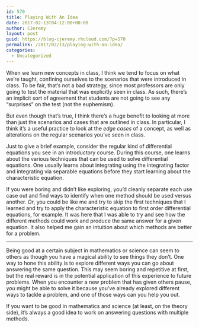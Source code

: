 ```yaml
---
id: 570
title: Playing With An Idea
date: 2017-02-13T04:12:00+00:00
author: CJeremy
layout: post
guid: https://blog-cjeremy.rhcloud.com/?p=570
permalink: /2017/02/13/playing-with-an-idea/
categories:
  - Uncategorized
---
```

When we learn new concepts in class, I think we tend to focus on what we&#8217;re taught, confining ourselves to the scenarios that were introduced in class. To be fair, that&#8217;s not a bad strategy, since most professors are only going to test the material that was explicitly seen in class. As such, there&#8217;s an implicit sort of agreement that students are not going to see any &#8220;surprises&#8221; on the test (not the euphemism).

But even though that&#8217;s true, I think there&#8217;s a huge benefit to looking at more than just the scenarios and cases that are outlined in class. In particular, I think it&#8217;s a useful practice to look at the _edge cases_ of a concept, as well as alterations on the regular scenarios you&#8217;ve seen in class.

Just to give a brief example, consider the regular kind of differential equations you see in an introductory course. During this course, one learns about the various techniques that can be used to solve differential equations. One usually learns about integrating using the integrating factor and integrating via separable equations before they start learning about the characteristic equation.

If you were boring and didn&#8217;t like exploring, you&#8217;d cleanly separate each use case out and find ways to identify when one method should be used versus another. _Or_, you could be like me and try to skip the first techniques that I learned and try to apply the characteristic equation to first order differential equations, for example. It was here that I was able to try and see how the different methods could work and produce the same answer for a given equation. It also helped me gain an intuition about which methods are better for a problem.

* * *

Being good at a certain subject in mathematics or science can seem to others as though you have a magical ability to see things they don&#8217;t. One way to hone this ability is to explore different ways you can go about answering the same question. This may seem boring and repetitive at first, but the real reward is in the potential application of this experience to future problems. When you encounter a new problem that has given others pause, _you_ might be able to solve it because you&#8217;ve already explored different ways to tackle a problem, and one of those ways can you help you out.

If you want to be good in mathematics and science (at least, on the theory side), it&#8217;s always a good idea to work on answering questions with multiple methods.